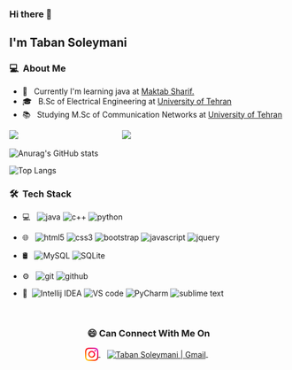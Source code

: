 ### Hi there 👋

## I'm Taban Soleymani

### 💻 &nbsp;About Me 

- 🤔 &nbsp; Currently I'm learning java at <a href="https://maktabsharif.ir/">Maktab Sharif.</a>
- 🎓 &nbsp; B.Sc of Electrical Engineering at <a href="https://ut.ac.ir/en">University of Tehran </a>
- 📚 &nbsp; Studying M.Sc of Communication Networks at <a href="https://ut.ac.ir/en">University of Tehran </a>

<img align='right' src="https://cdn.dribbble.com/users/2789762/screenshots/8630894/media/583b209224b027954cb6e8b9901cb731.gif" width="300">

![](https://komarev.com/ghpvc/?username=your-taabann&color=ff69b4)
</em></p>
 
 ![Anurag's GitHub stats](https://github-readme-stats.vercel.app/api?username=taabannn&show_icons=true&theme=radical)
 
![Top Langs](https://github-readme-stats.vercel.app/api/top-langs/?username=taabannn&theme=radical)

<h3> 🛠 &nbsp;Tech Stack</h3>

- 💻 &nbsp; <img src="https://camo.githubusercontent.com/f6c777e8c5c9ae4a6331664dab0a10c4cc3a1895ac3ababcc39b53058ba145d2/68747470733a2f2f696d672e736869656c64732e696f2f7374617469632f76313f7374796c653d666f722d7468652d6261646765266d6573736167653d4a61766126636f6c6f723d303037333936266c6f676f3d4a617661266c6f676f436f6c6f723d464646464646266c6162656c3d" alt="java"/> <img src="https://camo.githubusercontent.com/6301a47e098ea0b84260920a75b5a71f121c5a0b55965dff8ad80bd60db208c7/68747470733a2f2f696d672e736869656c64732e696f2f7374617469632f76313f7374796c653d666f722d7468652d6261646765266d6573736167653d4325324225324226636f6c6f723d303035393943266c6f676f3d43253242253242266c6f676f436f6c6f723d464646464646266c6162656c3d" alt="c++"/>  <img src="https://camo.githubusercontent.com/3df944c2b99f86f1361df72285183e890f11c52d36dfcd3c2844c6823c823fc1/68747470733a2f2f696d672e736869656c64732e696f2f7374617469632f76313f7374796c653d666f722d7468652d6261646765266d6573736167653d507974686f6e26636f6c6f723d333737364142266c6f676f3d507974686f6e266c6f676f436f6c6f723d464646464646266c6162656c3d" alt="python"/>
- 🌐 &nbsp; <img src="https://camo.githubusercontent.com/d2da7e7ec8424780720101d4853c64dffb81dc69dfdd25a0ce88cdb3848bbc6f/68747470733a2f2f696d672e736869656c64732e696f2f7374617469632f76313f7374796c653d666f722d7468652d6261646765266d6573736167653d48544d4c3526636f6c6f723d453334463236266c6f676f3d48544d4c35266c6f676f436f6c6f723d464646464646266c6162656c3d" alt="html5"/> <img src="https://camo.githubusercontent.com/9fe0ddca8c80fd49703246ca3b9a894ddfdc9c1c80f6ab5de92bbe91471dbab8/68747470733a2f2f696d672e736869656c64732e696f2f7374617469632f76313f7374796c653d666f722d7468652d6261646765266d6573736167653d4353533326636f6c6f723d313537324236266c6f676f3d43535333266c6f676f436f6c6f723d464646464646266c6162656c3d" alt="css3"/> <img src="https://camo.githubusercontent.com/8d0e8bf4a315e73ce23e6d5e3193279d53d066717f7f806d7af7305d9334e7cb/68747470733a2f2f696d672e736869656c64732e696f2f7374617469632f76313f7374796c653d666f722d7468652d6261646765266d6573736167653d426f6f74737472617026636f6c6f723d373935324233266c6f676f3d426f6f747374726170266c6f676f436f6c6f723d464646464646266c6162656c3d" alt="bootstrap"/> <img src="https://camo.githubusercontent.com/3aaee8bf7885dcf0cea8a5647c4514b7d800b1a730d38bce7dadf6bff883378d/68747470733a2f2f696d672e736869656c64732e696f2f7374617469632f76313f7374796c653d666f722d7468652d6261646765266d6573736167653d4a61766153637269707426636f6c6f723d323232323232266c6f676f3d4a617661536372697074266c6f676f436f6c6f723d463744463145266c6162656c3d" alt="javascript"/> <img src="https://camo.githubusercontent.com/fd87758fc59a55844627fb6067a253aa4e35da509789a55be28311b0a09eb6cf/68747470733a2f2f696d672e736869656c64732e696f2f7374617469632f76313f7374796c653d666f722d7468652d6261646765266d6573736167653d6a517565727926636f6c6f723d303736394144266c6f676f3d6a5175657279266c6f676f436f6c6f723d464646464646266c6162656c3d" alt="jquery"/>

- 🛢 &nbsp;
  <img src="https://camo.githubusercontent.com/539a184961e9ab46a914b3a57718cd52f9a122ffb33a0bcaaa92484add20ba72/68747470733a2f2f696d672e736869656c64732e696f2f7374617469632f76313f7374796c653d666f722d7468652d6261646765266d6573736167653d4d7953514c26636f6c6f723d343437394131266c6f676f3d4d7953514c266c6f676f436f6c6f723d464646464646266c6162656c3d" alt="MySQL"/> <img src="https://camo.githubusercontent.com/396f0a964cc4e5ad0dfc311bb2abaf8bae3acfc1458cef13f7882aa9bb11b693/68747470733a2f2f696d672e736869656c64732e696f2f7374617469632f76313f7374796c653d666f722d7468652d6261646765266d6573736167653d53514c69746526636f6c6f723d303033423537266c6f676f3d53514c697465266c6f676f436f6c6f723d464646464646266c6162656c3d" alt="SQLite"/> 
- ⚙️ &nbsp;
  <img src="https://camo.githubusercontent.com/42acc7ee3a18313a065e672e0835729edf3361dedb045d6c3cf8821fe30a1c2d/68747470733a2f2f696d672e736869656c64732e696f2f7374617469632f76313f7374796c653d666f722d7468652d6261646765266d6573736167653d47697426636f6c6f723d463035303332266c6f676f3d476974266c6f676f436f6c6f723d464646464646266c6162656c3d" alt="git"/> <img src="https://camo.githubusercontent.com/cca71357fe98ec5f8cd6ebab9044ad2901f4b64ebda379ac81608ed9f1caa1a0/68747470733a2f2f696d672e736869656c64732e696f2f7374617469632f76313f7374796c653d666f722d7468652d6261646765266d6573736167653d47697448756226636f6c6f723d313831373137266c6f676f3d476974487562266c6f676f436f6c6f723d464646464646266c6162656c3d" alt="github"/>

- 🔧 &nbsp;<img src="https://camo.githubusercontent.com/99731e54090b73c687a70d0f60399fa5f9e1a64580a06df6ebaf1daff6c38c64/68747470733a2f2f696d672e736869656c64732e696f2f7374617469632f76313f7374796c653d666f722d7468652d6261646765266d6573736167653d496e74656c6c694a2b4944454126636f6c6f723d303030303030266c6f676f3d496e74656c6c694a2b49444541266c6f676f436f6c6f723d464646464646266c6162656c3d" alt="Intellij IDEA"/> <img src="https://camo.githubusercontent.com/333efdf3d52583cf7c536e5364439a833bb89c25afffbb42550c2bf0ce260827/68747470733a2f2f696d672e736869656c64732e696f2f7374617469632f76313f7374796c653d666f722d7468652d6261646765266d6573736167653d56697375616c2b53747564696f2b436f646526636f6c6f723d303037414343266c6f676f3d56697375616c2b53747564696f2b436f6465266c6f676f436f6c6f723d464646464646266c6162656c3d" alt="VS code"/> <img src="https://camo.githubusercontent.com/5d18d553cf0ef27b77cf1255045658a0c5595fdb8e3fff7695a902f8891e46ea/68747470733a2f2f696d672e736869656c64732e696f2f7374617469632f76313f7374796c653d666f722d7468652d6261646765266d6573736167653d5079436861726d26636f6c6f723d303030303030266c6f676f3d5079436861726d266c6f676f436f6c6f723d464646464646266c6162656c3d" alt="PyCharm"/> <img src="https://camo.githubusercontent.com/b7603157c0778e9255eb412fe2ad216ae67e2ea860e015d60d4dcda078f7fd5f/68747470733a2f2f696d672e736869656c64732e696f2f7374617469632f76313f7374796c653d666f722d7468652d6261646765266d6573736167653d5375626c696d652b5465787426636f6c6f723d323232323232266c6f676f3d5375626c696d652b54657874266c6f676f436f6c6f723d464639383030266c6162656c3d" alt="sublime text"/>

<br>
<div align="center">
  <h3><b>😄 Can Connect With Me On</b></h3>
  </div>
<p align="center">
<a href="https://www.instagram.com/taabannn/" target="_blank">
  <img align="center" alt="Taban Soleymani | Instagram" width="24px" src="https://github.com/SatYu26/SatYu26/blob/master/Assets/Instagram.svg" />
</a> &nbsp;&nbsp;
<a href="mailto:tabansly78@gmail.com" >
  <img align="center" alt="Taban Soleymani | Gmail" width="26px" src="https://img.icons8.com/color/50/000000/gmail-new.png" />
</a> &nbsp;&nbsp;
<p>

<!---
Taabannn/Taabannn is a ✨ special ✨ repository because its `README.md` (this file) appears on your GitHub profile.
You can click the Preview link to take a look at your changes.
--->

